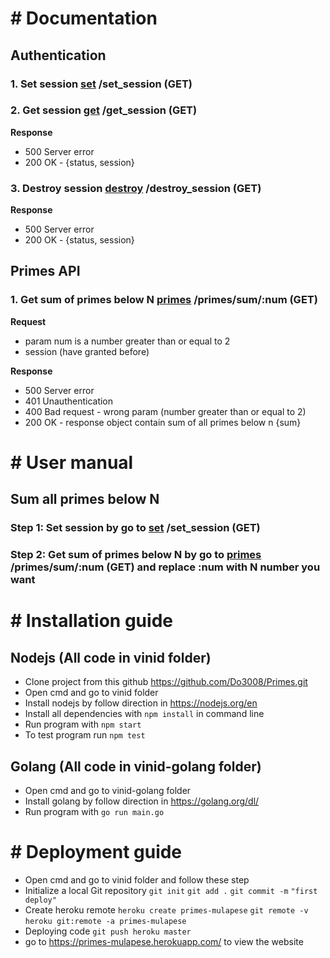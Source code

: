 # # Documentation

## Authentication

### 1. Set session [set](https://primes-mulapese.herokuapp.com/set_session) /set_session (GET)

### 2. Get session [get](https://primes-mulapese.herokuapp.com/get_session) /get_session (GET)
**Response**
- 500 Server error
- 200 OK - {status, session}
### 3. Destroy session [destroy](https://primes-mulapese.herokuapp.com/destroy_session) /destroy_session (GET)
**Response**
- 500 Server error
- 200 OK - {status, session}

## Primes API
### 1. Get sum of primes below N [primes](https://primes-mulapese.herokuapp.com/primes/sum/10) /primes/sum/:num (GET)
**Request**
- param num is a number greater than or equal to 2
- session (have granted before)

**Response**
- 500 Server error
- 401 Unauthentication
- 400 Bad request - wrong param (number greater than or equal to 2)
- 200 OK - response object contain sum of all primes below n {sum}

# # User manual
## Sum all primes below N
### Step 1: Set session by go to [set](https://primes-mulapese.herokuapp.com/set_session) /set_session (GET)
### Step 2:  Get sum of primes below N by go to [primes](https://primes-mulapese.herokuapp.com/primes/sum/10) /primes/sum/:num (GET) and replace :num with N number you want

# # Installation guide
## Nodejs (All code in vinid folder)
- Clone project from this github https://github.com/Do3008/Primes.git
- Open cmd and go to vinid folder
- Install nodejs by follow direction in https://nodejs.org/en
- Install all dependencies with ```npm install``` in command line
- Run program with ```npm start```
- To test program run ```npm test```
## Golang (All code in vinid-golang folder)
- Open cmd and go to vinid-golang folder
- Install golang by follow direction in https://golang.org/dl/
- Run program with ```go run main.go```

# # Deployment guide
- Open cmd and go to vinid folder and follow these step
- Initialize a local Git repository ```git init``` ```git add .```  ```git commit -m``` ```"first deploy"```
- Create heroku remote ```heroku create primes-mulapese``` ```git remote -v``` ```heroku git:remote -a primes-mulapese```
- Deploying code ```git push heroku master```
- go to https://primes-mulapese.herokuapp.com/ to view the website
